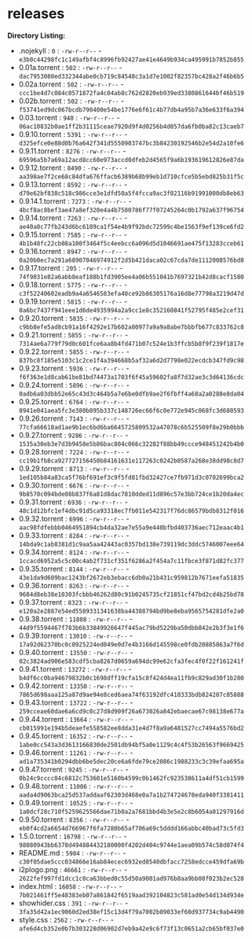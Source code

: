 releases
========

**Directory Listing:**

 - .nojekyll : `0` : `-rw-r--r--` - `e3b0c44298fc1c149afbf4c8996fb92427ae41e4649b934ca495991b7852b855`
 - 0.01a.torrent : `502` : `-rw-r--r--` - `dac7953080ed332344abe0cb719c84548c3a1d7e1002f82357bc428a2f46b6b5`
 - 0.02a.torrent : `502` : `-rw-r--r--` - `ccc1be4d7c084c0571872fa4c04ab8c762d2820eb939ed3380861644bf46b519`
 - 0.02b.torrent : `502` : `-rw-r--r--` - `f53741ed9dc067bcdb790400e54be1776e6f61c4b77db4a95b7a36e633f6a394`
 - 0.03.torrent : `940` : `-rw-r--r--` - `06ac10832b0ae1ff2b31115ceae7920d9f4d0256b4d057da6fb0ba82c13caeb7`
 - 0.9.10.torrent : `5391` : `-rw-r--r--` - `d325efce0e88d0b76a642f341d5550903747bc3b84230192546b2e54d2a10fe6`
 - 0.9.11.torrent : `8276` : `-rw-r--r--` - `69596a5b7a69a12acd8cc60e973accd0dfeb2d4565f9a6b193619612826e87da`
 - 0.9.12.torrent : `8490` : `-rw-r--r--` - `aa398ae7f2ce68c84dfa676ffacb6389b68b99eb1d710cfce5b5ebd825b31f5c`
 - 0.9.13.torrent : `8592` : `-rw-r--r--` - `d79e62bf838c518c986cce3e1dfd50a5f4fcca9ac3f02116b91991000db8eb63`
 - 0.9.14.1.torrent : `7273` : `-rw-r--r--` - `4bcf8ac8bef3ae47a8ef320e4a4b7580786f77f07245264c0b1792a637f96754`
 - 0.9.14.torrent : `7263` : `-rw-r--r--` - `ae40a0c77fb243d6bc6189ca1f54e4b9f92bdc72599c4be1563f9ef139ce6fd2`
 - 0.9.15.torrent : `7585` : `-rw-r--r--` - `4b1b48fc22cb08a100f3464f5c4eebcc6a096d5d1046691ae475f13283cceb61`
 - 0.9.16.torrent : `8947` : `-rw-r--r--` - `0a20b0ec7a291a68907046974912f2d5b421daca02c67cda7de1112008576bd8`
 - 0.9.17.torrent : `205` : `-rw-r--r--` - `74f9031e82a6abb8eaf188b1fd3905ee4a06b551041b7697321b42d8cacf1580`
 - 0.9.18.torrent : `5775` : `-rw-r--r--` - `c3f52240602eadb9a4a6546583efa40ce92b86305176a16d8e77798a3219d47d`
 - 0.9.19.torrent : `5815` : `-rw-r--r--` - `0a6bc7437f941eee1d6de4935994a2a9cc1e8c352160841f52795f485e2cef31`
 - 0.9.20.torrent : `5835` : `-rw-r--r--` - `c9bb8efe5ad8cb91a16f4292e17b602a80977a9a9a8abe7bbbfb677c833762c8`
 - 0.9.21.torrent : `5855` : `-rw-r--r--` - `7314ae6a779f79d0c601fce6aa8b4fd471b07c524e1b3ffcb5b8f9f239f1817e`
 - 0.9.22.torrent : `5855` : `-rw-r--r--` - `837bc8f185e5103c1c2ce1f4a394668b5af32a6d2d7798e022ecdcb347fd9c98`
 - 0.9.23.torrent : `5936` : `-rw-r--r--` - `f6f363e1d8cab61be81bd74473a1703f6f45a59602fa8f7d32ae3c3d64136cdc`
 - 0.9.24.torrent : `5896` : `-rw-r--r--` - `0adb6a03dbb52e65c43d3c464b5a7e6be0dfb9ae2f6fbff4a68a2a0288e8da04`
 - 0.9.25.torrent : `6764` : `-rw-r--r--` - `0941e041aea5fc3e380b895b337c148726ec66f6c0e772e945c068fc3d680593`
 - 0.9.26.torrent : `7143` : `-rw-r--r--` - `77cfa66618ad1ae9b1ec6bd6ba6645725809532a47078c6b525509f8e29b0bbb`
 - 0.9.27.torrent : `9286` : `-rw-r--r--` - `1535a30eb3e7d3b9458e5b86bac804c066c32282f88bb49ccce948451242b4b0`
 - 0.9.28.torrent : `7224` : `-rw-r--r--` - `cc19b1fb8ca927727156450b84161631e117263c0242b0587a268e38dd98c8d7`
 - 0.9.29.torrent : `8713` : `-rw-r--r--` - `1ed105b84a83ca5f76bf691ef3c9f5fd81fbd32427ce7fb971d3c0702699bca2`
 - 0.9.30.torrent : `6676` : `-rw-r--r--` - `9b8570c094bde08b837f6a81d8dac7810dded11d896c57e3bb724ce1b20da4ec`
 - 0.9.31.torrent : `6936` : `-rw-r--r--` - `48c1d12bfc1ef4dbc91d5ca93318ec7fb011e542317f76dc86579bdb8312f016`
 - 0.9.32.torrent : `6996` : `-rw-r--r--` - `aac98fdfebbb0464951894cb4da32ae7e55a9e440bfbd403736aec712eaac4b1`
 - 0.9.33.torrent : `8284` : `-rw-r--r--` - `14bda9c1ab8381d1c9aa5aa42443ac0357bd138e739119dc3ddc5746007eee64`
 - 0.9.34.torrent : `8124` : `-rw-r--r--` - `1ccacd6952a5c5c00c4ab2f731cf351f6286a2f454a7c11fbce3f871d82fc377`
 - 0.9.35.torrent : `8144` : `-rw-r--r--` - `43e1da9d609bac1243bf2672eb3ebacc6db0a21b431c959812b7671eefa51835`
 - 0.9.36.torrent : `8263` : `-rw-r--r--` - `9684d8eb38e10303fcbbb46262d80c91b0245735cf21851cf47bd2cd4b25bd78`
 - 0.9.37.torrent : `8323` : `-rw-r--r--` - `e120a2e2887e54ed5589331341638ba44388794bd9be8eba9565754281dfe2a0`
 - 0.9.38.torrent : `11808` : `-rw-r--r--` - `44d9f5594467f783b6b33849926647f445ac79bd5229ba50dbb842e2b3f3e1f6`
 - 0.9.39.torrent : `13010` : `-rw-r--r--` - `17a92d62370bc0c0925224ed049e0d7e4b3166d145598ce0fdb20885863a7f6d`
 - 0.9.40.torrent : `13550` : `-rw-r--r--` - `02c3824ad906e583cdf5cba8267d0659a694dc99e62cfa3fec4f0f22f161241f`
 - 0.9.41.torrent : `13272` : `-rw-r--r--` - `b4df6cc0ba94679832b0c1698dff19cfa15c8f424d4ea11fb9c829ad30f1b280`
 - 0.9.42.torrent : `13350` : `-rw-r--r--` - `7865d698aaa125a87d9ae94e8ced6aea74f63192dfc410333bdb824207c05888`
 - 0.9.43.torrent : `13722` : `-rw-r--r--` - `259cceae60dae6a6cd9c0c27d8d909f26a673026a842ebaecae67c98138e677a`
 - 0.9.44.torrent : `13664` : `-rw-r--r--` - `cb015991e194b5deaefe558582ee8dda31e4d7f8a9a6481527cc7494a5576bd2`
 - 0.9.45.torrent : `16352` : `-rw-r--r--` - `1abe0cc543a3d3613166830de2501db94bf5a0e1129c4c4f53b26563f9669425`
 - 0.9.46.torrent : `11261` : `-rw-r--r--` - `ad1a735341b0294dbb6be5dec20ce6a6fde79ce2086c1988233c3c39efaa695a`
 - 0.9.47.torrent : `9245` : `-rw-r--r--` - `0b24c9cccc84c6812c753601e5160b4599c0b1462fc923538611a4df51cb1599`
 - 0.9.48.torrent : `11006` : `-rw-r--r--` - `aada4d9063bca25d537addaaf62303d468e0a7a1b274724678eda940f3381411`
 - 0.9.49.torrent : `10525` : `-rw-r--r--` - `1a0dcf28c710f5259625566dae71b0a2a7681bbd4b3e5e2c8b6054a01297916d`
 - 0.9.50.torrent : `8356` : `-rw-r--r--` - `eb0f4cd2a6654d766967f6fa7280b65af706a69c5dddd166abbc40bad73c5fd3`
 - 1.5.0.torrent : `16798` : `-rw-r--r--` - `98080943bb6378d494884432180000f4202d404c9744e1aea09b574c58d074f4`
 - README.md : `5904` : `-rw-r--r--` - `c30f05dae5ccc034866e16ab84ecec6932ed8540dbfacc7258edcce459dfa69b`
 - i2plogo.png : `46661` : `-rw-r--r--` - `2622fef997fd1dcc1c0ca63bbed0c55d50a9001ad976b8aa9bb08f023b2ec528`
 - index.html : `16058` : `-rw-r--r--` - `7b021461ff5e48383eb07a861842f6519aad392104823c581ad0e54d134d934e`
 - showhider.css : `391` : `-rw-r--r--` - `3fa35d42a1ec9060d2ed38ef15c13d4f79a7002b09033ef60d937734c9ab4490`
 - style.css : `2562` : `-rw-r--r--` - `afe6d4cb352e0b7b303228d06902d7eb9a42e9c6f73f13c0651a2cb65bf037e0`
